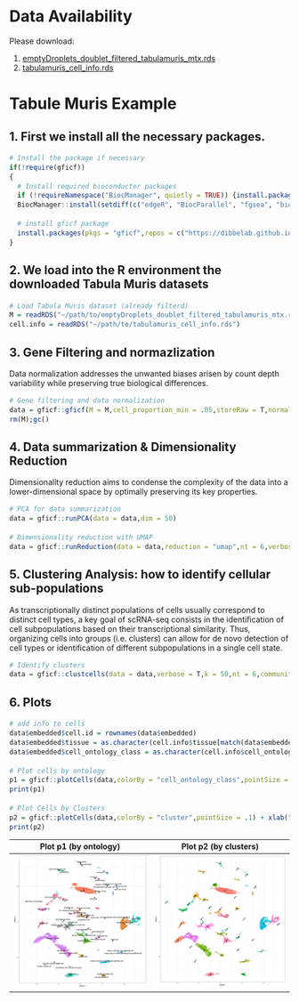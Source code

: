 # Data Availability
Please download:
1. [emptyDroplets_doublet_filtered_tabulamuris_mtx.rds](https://drive.google.com/file/d/1TLYPcawqbtqApGDTXUZuwE9BJDpeUbPX/view?usp=sharing)
2. [tabulamuris_cell_info.rds](https://drive.google.com/file/d/1NjKix8SDCskJw1_IJtGib1IlSDdjfwOY/view?usp=sharing)


# Tabule Muris Example

## 1. First we install all the necessary packages.
```R
# Install the package if necessary
if(!require(gficf))
{
  # Install required bioconductor packages
  if (!requireNamespace("BiocManager", quietly = TRUE)) {install.packages("BiocManager")}
  BiocManager::install(setdiff(c("edgeR", "BiocParallel", "fgsea", "biomaRt","slingshot","tradeSeq"),rownames(installed.packages())),update = F)
  
  # install gficf package
  install.packages(pkgs = "gficf",repos = c("https://dibbelab.github.io/Rrepo/","https://cloud.r-project.org"))
}
```

## 2. We load into the R environment the downloaded Tabula Muris datasets

```R
# Load Tabula Muris dataset (already filterd)
M = readRDS("~/path/to/emptyDroplets_doublet_filtered_tabulamuris_mtx.rds")
cell.info = readRDS("~/path/to/tabulamuris_cell_info.rds")
```

## 3. Gene Filtering and normazlization
Data normalization addresses the unwanted biases arisen by count depth variability while preserving true biological differences.

```R
# Gene filtering and data normalization
data = gficf::gficf(M = M,cell_proportion_min = .05,storeRaw = T,normalize = T,verbose = T)
rm(M);gc()
```

## 4. Data summarization & Dimensionality Reduction
Dimensionality reduction aims to condense the complexity of the data into a lower-dimensional space by optimally preserving its key properties.

```R
# PCA for data summarization
data = gficf::runPCA(data = data,dim = 50)

# Dimensionality reduction with UMAP 
data = gficf::runReduction(data = data,reduction = "umap",nt = 6,verbose = T,metric="manhattan")
```
## 5. Clustering Analysis: how to identify cellular sub-populations
As transcriptionally distinct populations of cells usually correspond to distinct cell types, a key goal of scRNA-seq consists in the identification of cell subpopulations based on their transcriptional similarity. Thus, organizing cells into groups (i.e. clusters) can allow for de novo detection of cell types or identification of different subpopulations in a single cell state.

```R
# Identify clusters
data = gficf::clustcells(data = data,verbose = T,k = 50,nt = 6,community.algo = "louvian 2",resolution = .5,n.start = 50,n.iter = 250,dist.method = "manhattan")
```

## 6. Plots
```R
# add info to cells
data$embedded$cell.id = rownames(data$embedded)
data$embedded$tissue = as.character(cell.info$tissue[match(data$embedded$cell.id,cell.info$id)])
data$embedded$cell_ontology_class = as.character(cell.info$cell_ontology_class[match(data$embedded$cell.id,cell.info$id)])

# Plot cells by ontology
p1 = gficf::plotCells(data,colorBy = "cell_ontology_class",pointSize = .1) + xlab("UMAP 1") + ylab("UMAP 2")
print(p1)

# Plot Cells by Clusters
p2 = gficf::plotCells(data,colorBy = "cluster",pointSize = .1) + xlab("UMAP 1") + ylab("UMAP 2")
print(p2)
```

|        Plot p1 (by ontology)     |       Plot p2 (by clusters)     |
|-----------------------------------|---------------------------------|
|![GFICF_umap_ontology.png](https://github.com/gambalab/scRNAseq_chapter/blob/master/plots/GFICF_umap_ontology.png?raw=true)|![GFICF_umap_clusters.png](https://github.com/gambalab/scRNAseq_chapter/blob/master/plots/GFICF_umap_clusters.png?raw=true)|



